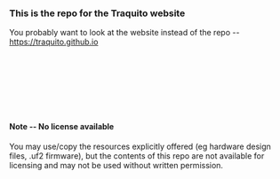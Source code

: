 ### This is the repo for the Traquito website

You probably want to look at the website instead of the repo -- https://traquito.github.io

\
\
\
\
\
&nbsp;

#### Note -- No license available

You may use/copy the resources explicitly offered (eg hardware design files, .uf2 firmware), but the contents of this repo are not available for licensing and may not be used without written permission.

